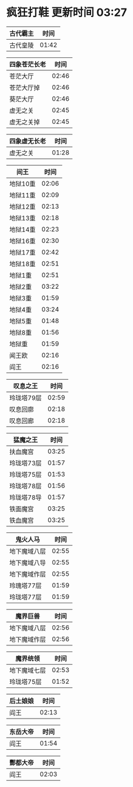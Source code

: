 # 疯狂打鞋 更新时间 03:27

| 古代霸主   | 时间    |
|--------|-------|
| 古代皇陵 | 01:42 |

| 四象苍茫长老   | 时间    |
|--------|-------|
| 苍茫大厅 | 02:46 |
| 苍茫大厅掉 | 02:46 |
| 葵茫大厅 | 02:46 |
| 虚无之关 | 02:45 |
| 虚无之关掉 | 02:45 |

| 四象虚无长老   | 时间    |
|--------|-------|
| 虚无之关 | 01:28 |

| 间王   | 时间    |
|--------|-------|
| 地狱10重 | 02:06 |
| 地狱11重 | 02:09 |
| 地狱12重 | 02:13 |
| 地狱13重 | 02:18 |
| 地狱14重 | 02:23 |
| 地狱16重 | 02:30 |
| 地狱17重 | 02:42 |
| 地狱18重 | 02:51 |
| 地狱1重 | 02:51 |
| 地狱2重 | 03:22 |
| 地狱3重 | 01:59 |
| 地狱4重 | 03:24 |
| 地狱5重 | 01:48 |
| 地狱8重 | 01:56 |
| 地狱重 | 01:59 |
| 闻王欧 | 02:16 |
| 阎王 | 02:16 |

| 叹息之王   | 时间    |
|--------|-------|
| 玲珑塔79层 | 02:59 |
| 叹息回廓 | 02:18 |
| 叹息回廊 | 02:18 |

| 猛魔之王   | 时间    |
|--------|-------|
| 扶血魔宫 | 03:25 |
| 玲珑塔73层 | 01:57 |
| 玲珑塔75层 | 01:53 |
| 玲珑塔78层 | 01:56 |
| 玲珑塔78导 | 01:57 |
| 铁面魔宫 | 03:25 |
| 铁血魔宫 | 03:25 |

| 鬼火人马   | 时间    |
|--------|-------|
| 地下魔域八层 | 02:55 |
| 地下魔域八导 | 02:55 |
| 地下魔域作层 | 02:55 |
| 玲瑰塔77层 | 01:59 |
| 玲珑塔77层 | 01:59 |

| 魔界巨兽   | 时间    |
|--------|-------|
| 地下魔域八层 | 02:56 |
| 地下魔域作层 | 02:56 |

| 魔界统领   | 时间    |
|--------|-------|
| 地下魔域七层 | 02:53 |
| 玲珑塔75层 | 01:52 |

| 后土娘娘   | 时间    |
|--------|-------|
| 阎王 | 02:13 |

| 东岳大帝   | 时间    |
|--------|-------|
| 阎王 | 01:54 |

| 酆都大帝   | 时间    |
|--------|-------|
| 阎王 | 02:03 |